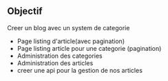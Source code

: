 ## Objectif

Creer un blog avec un system de categorie

- Page listing d'article(avec pagination)
- Page listing article pour une categorie (pagination) 
- Administration des categories 
- Administration des articles  
- creer une api pour la gestion de nos articles
